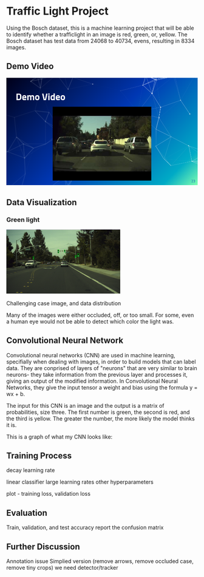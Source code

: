 # Traffic Light Project

Using the Bosch dataset, this is a machine learning project that will be able to identify whether a trafficlight in an image is red, green, or, yellow. The Bosch dataset has test data from 24068 to 40734, evens, resulting in 8334 images.

## Demo Video
[![IMAGE ALT TEXT HERE](https://github.com/xu-jerry/trafficlight-project/blob/master/Images/TrafficLightTestVideo.png)](https://www.youtube.com/watch?v=G4B4tAR6vx4)

## Data Visualization
### Green light
<img src="https://raw.githubusercontent.com/xu-jerry/trafficlight-project/master/Images/green_labeled.png" width="300">


Challenging case image, and data distribution

Many of the images were either occluded, off, or too small. For some, even a human eye would not be able to detect which color the light was.

## Convolutional Neural Network

Convolutional neural networks (CNN) are used in machine learning, specifially when dealing with images, in order to build models that can label data. They are conprised of layers of "neurons" that are very similar to brain neurons- they take information from the previous layer and processes it, giving an output of the modified information. In Convolutional Neural Networks, they give the input tensor a weight and bias using the formula y = wx + b.

The input for this CNN is an image and the output is a matrix of probabilities, size three. The first number is green, the second is red, and the third is yellow. The greater the number, the more likely the model thinks it is.

This is a graph of what my CNN looks like:



## Training Process

decay learning rate

linear classifier
large learning rates
other hyperparameters

plot - training loss, validation loss

## Evaluation

Train, validation, and test accuracy
report the confusion matrix

## Further Discussion
Annotation issue
Simplied version (remove arrows, remove occluded case, remove tiny crops)
we need detector/tracker
